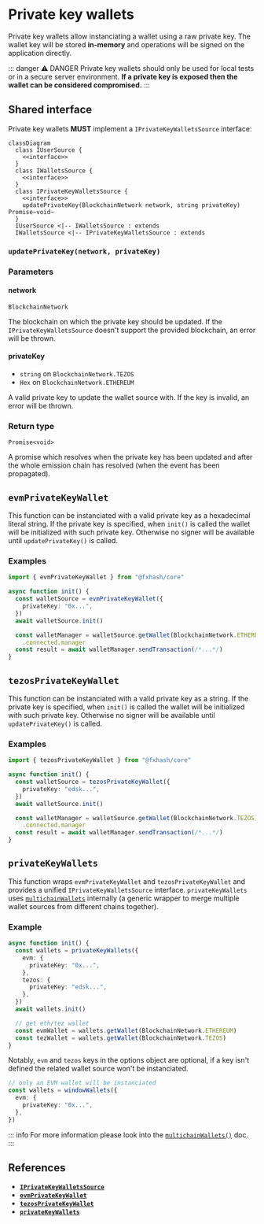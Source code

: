 # Private key wallets

Private key wallets allow instanciating a wallet using a raw private key. The wallet key will be stored **in-memory** and operations will be signed on the application directly.

::: danger ⚠️ DANGER
Private key wallets should only be used for local tests or in a secure server environment. **If a private key is exposed then the wallet can be considered compromised.**
:::

## Shared interface

Private key wallets **MUST** implement a `IPrivateKeyWalletsSource` interface:

```mermaid
classDiagram
  class IUserSource {
    <<interface>>
  }
  class IWalletsSource {
    <<interface>>
  }
  class IPrivateKeyWalletsSource {
    <<interface>>
    updatePrivateKey(BlockchainNetwork network, string privateKey) Promise~void~
  }
  IUserSource <|-- IWalletsSource : extends
  IWalletsSource <|-- IPrivateKeyWalletsSource : extends
```

### `updatePrivateKey(network, privateKey)`

### Parameters

#### network

`BlockchainNetwork`

The blockchain on which the private key should be updated. If the `IPrivateKeyWalletsSource` doesn't support the provided blockchain, an error will be thrown.

#### privateKey

- `string` on `BlockchainNetwork.TEZOS`
- `Hex` on `BlockchainNetwork.ETHEREUM`

A valid private key to update the wallet source with. If the key is invalid, an error will be thrown.

### Return type

`Promise<void>`

A promise which resolves when the private key has been updated and after the whole emission chain has resolved (when the event has been propagated).

## `evmPrivateKeyWallet`

This function can be instanciated with a valid private key as a hexadecimal literal string. If the private key is specified, when `init()` is called the wallet will be initialized with such private key. Otherwise no signer will be available until `updatePrivateKey()` is called.

### Examples

```ts
import { evmPrivateKeyWallet } from "@fxhash/core"

async function init() {
  const walletSource = evmPrivateKeyWallet({
    privateKey: "0x...",
  })
  await walletSource.init()

  const walletManager = walletSource.getWallet(BlockchainNetwork.ETHEREUM)
    .connected.manager
  const result = await walletManager.sendTransaction(/*...*/)
}
```

## `tezosPrivateKeyWallet`

This function can be instanciated with a valid private key as a string. If the private key is specified, when `init()` is called the wallet will be initialized with such private key. Otherwise no signer will be available until `updatePrivateKey()` is called.

### Examples

```ts
import { tezosPrivateKeyWallet } from "@fxhash/core"

async function init() {
  const walletSource = tezosPrivateKeyWallet({
    privateKey: "edsk...",
  })
  await walletSource.init()

  const walletManager = walletSource.getWallet(BlockchainNetwork.TEZOS)
    .connected.manager
  const result = await walletManager.sendTransaction(/*...*/)
}
```

## `privateKeyWallets`

This function wraps `evmPrivateKeyWallet` and `tezosPrivateKeyWallet` and provides a unified `IPrivateKeyWalletsSource` interface. `privateKeyWallets` uses [`multichainWallets`](../multiple-sources.md#multichain-wallets) internally (a generic wrapper to merge multiple wallet sources from different chains together).

### Example

```ts
async function init() {
  const wallets = privateKeyWallets({
    evm: {
      privateKey: "0x...",
    },
    tezos: {
      privateKey: "edsk...",
    },
  })
  await wallets.init()

  // get eth/tez wallet
  const evmWallet = wallets.getWallet(BlockchainNetwork.ETHEREUM)
  const tezWallet = wallets.getWallet(BlockchainNetwork.TEZOS)
}
```

Notably, `evm` and `tezos` keys in the options object are optional, if a key isn't defined the related wallet source won't be instanciated.

```ts
// only an EVM wallet will be instanciated
const wallets = windowWallets({
  evm: {
    privateKey: "0x...",
  },
})
```

::: info
For more information please look into the [`multichainWallets()`](../multiple-sources.md#multichain-wallets) doc.
:::

## References

- [**`IPrivateKeyWalletsSource`**](../../references/interfaces/IPrivateKeyWalletsSource.md)
- [**`evmPrivateKeyWallet`**](../../references/functions/evmPrivateKeyWallet.md)
- [**`tezosPrivateKeyWallet`**](../../references/functions/tezosPrivateKeyWallet.md)
- [**`privateKeyWallets`**](../../references/functions/privateKeyWallets.md)
